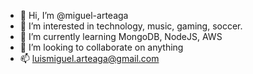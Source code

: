 - 👋 Hi, I’m @miguel-arteaga
- 👀 I’m interested in technology, music, gaming, soccer.
- 🌱 I’m currently learning MongoDB, NodeJS, AWS
- 💞️ I’m looking to collaborate on anything
- 📫 luismiguel.arteaga@gmail.com

<!---
Mjkhajl/Mjkhajl is a ✨ special ✨ repository because its `README.md` (this file) appears on your GitHub profile.
You can click the Preview link to take a look at your changes.
--->
